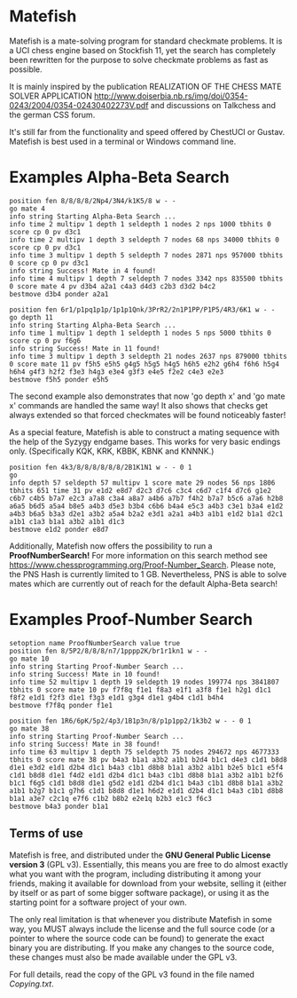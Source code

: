 # Matefish
Matefish is a mate-solving program for standard checkmate problems.
It is a UCI chess engine based on Stockfish 11, yet the search has completely been rewritten
for the purpose to solve checkmate problems as fast as possible.

It is mainly inspired by the publication REALIZATION OF THE CHESS MATE SOLVER APPLICATION
http://www.doiserbia.nb.rs/img/doi/0354-0243/2004/0354-02430402273V.pdf
and discussions on Talkchess and the german CSS forum.

It's still far from the functionality and speed offered by ChestUCI or Gustav.
Matefish is best used in a terminal or Windows command line.


# Examples Alpha-Beta Search
```
position fen 8/8/8/8/2Np4/3N4/k1K5/8 w - -
go mate 4
info string Starting Alpha-Beta Search ...
info time 2 multipv 1 depth 1 seldepth 1 nodes 2 nps 1000 tbhits 0 score cp 0 pv d3c1
info time 2 multipv 1 depth 3 seldepth 7 nodes 68 nps 34000 tbhits 0 score cp 0 pv d3c1
info time 3 multipv 1 depth 5 seldepth 7 nodes 2871 nps 957000 tbhits 0 score cp 0 pv d3c1
info string Success! Mate in 4 found!
info time 4 multipv 1 depth 7 seldepth 7 nodes 3342 nps 835500 tbhits 0 score mate 4 pv d3b4 a2a1 c4a3 d4d3 c2b3 d3d2 b4c2
bestmove d3b4 ponder a2a1

position fen 6r1/p1pq1p1p/1p1p1Qnk/3PrR2/2n1P1PP/P1P5/4R3/6K1 w - -
go depth 11
info string Starting Alpha-Beta Search ...
info time 1 multipv 1 depth 1 seldepth 1 nodes 5 nps 5000 tbhits 0 score cp 0 pv f6g6
info string Success! Mate in 11 found!
info time 3 multipv 1 depth 3 seldepth 21 nodes 2637 nps 879000 tbhits 0 score mate 11 pv f5h5 e5h5 g4g5 h5g5 h4g5 h6h5 e2h2 g6h4 f6h6 h5g4 h6h4 g4f3 h2f2 f3e3 h4g3 e3e4 g3f3 e4e5 f2e2 c4e3 e2e3
bestmove f5h5 ponder e5h5
```

The second example also demonstrates that now 'go depth x' and 'go mate x' commands are handled the same way!
It also shows that checks get always extended so that forced checkmates will be found noticeably faster!

As a special feature, Matefish is able to construct a mating sequence with the help of the Syzygy endgame bases.
This works for very basic endings only. (Specifically KQK, KRK, KBBK, KBNK and KNNNK.)

```
position fen 4k3/8/8/8/8/8/8/2B1K1N1 w - - 0 1
go
info depth 57 seldepth 57 multipv 1 score mate 29 nodes 56 nps 1806 tbhits 651 time 31 pv e1d2 e8d7 d2c3 d7c6 c3c4 c6d7 c1f4 d7c6 g1e2 c6b7 c4b5 b7a7 e2c3 a7a8 c3a4 a8a7 a4b6 a7b7 f4h2 b7a7 b5c6 a7a6 h2b8 a6a5 b6d5 a5a4 b8e5 a4b3 d5e3 b3b4 c6b6 b4a4 e5c3 a4b3 c3e1 b3a4 e1d2 a4b3 b6a5 b3a3 d2e1 a3b2 a5a4 b2a2 e3d1 a2a1 a4b3 a1b1 e1d2 b1a1 d2c1 a1b1 c1a3 b1a1 a3b2 a1b1 d1c3
bestmove e1d2 ponder e8d7

```

Additionally, Matefish now offers the possibility to run a **ProofNumberSearch!**
For more information on this search method see https://www.chessprogramming.org/Proof-Number_Search.
Please note, the PNS Hash is currently limited to 1 GB. Nevertheless, PNS is able to solve mates
which are currently out of reach for the default Alpha-Beta search!

# Examples Proof-Number Search
```
setoption name ProofNumberSearch value true
position fen 8/5P2/8/8/8/n7/1pppp2K/br1r1kn1 w - -
go mate 10
info string Starting Proof-Number Search ...
info string Success! Mate in 10 found!
info time 52 multipv 1 depth 19 seldepth 19 nodes 199774 nps 3841807 tbhits 0 score mate 10 pv f7f8q f1e1 f8a3 e1f1 a3f8 f1e1 h2g1 d1c1 f8f2 e1d1 f2f3 d1e1 f3g3 e1d1 g3g4 d1e1 g4b4 c1d1 b4h4
bestmove f7f8q ponder f1e1

position fen 1R6/6pK/5p2/4p3/1B1p3n/8/p1p1pp2/1k3b2 w - - 0 1
go mate 38
info string Starting Proof-Number Search ...
info string Success! Mate in 38 found!
info time 63 multipv 1 depth 75 seldepth 75 nodes 294672 nps 4677333 tbhits 0 score mate 38 pv b4a3 b1a1 a3b2 a1b1 b2d4 b1c1 d4e3 c1d1 b8d8 d1e1 e3d2 e1d1 d2b4 d1c1 b4a3 c1b1 d8b8 b1a1 a3b2 a1b1 b2e5 b1c1 e5f4 c1d1 b8d8 d1e1 f4d2 e1d1 d2b4 d1c1 b4a3 c1b1 d8b8 b1a1 a3b2 a1b1 b2f6 b1c1 f6g5 c1d1 b8d8 d1e1 g5d2 e1d1 d2b4 d1c1 b4a3 c1b1 d8b8 b1a1 a3b2 a1b1 b2g7 b1c1 g7h6 c1d1 b8d8 d1e1 h6d2 e1d1 d2b4 d1c1 b4a3 c1b1 d8b8 b1a1 a3e7 c2c1q e7f6 c1b2 b8b2 e2e1q b2b3 e1c3 f6c3
bestmove b4a3 ponder b1a1
```

## Terms of use

Matefish is free, and distributed under the **GNU General Public License version 3**
(GPL v3). Essentially, this means you are free to do almost exactly
what you want with the program, including distributing it among your
friends, making it available for download from your website, selling
it (either by itself or as part of some bigger software package), or
using it as the starting point for a software project of your own.

The only real limitation is that whenever you distribute Matefish in
some way, you MUST always include the license and the full source code
(or a pointer to where the source code can be found) to generate the 
exact binary you are distributing. If you make any changes to the
source code, these changes must also be made available under the GPL v3.

For full details, read the copy of the GPL v3 found in the file named
*Copying.txt*.
